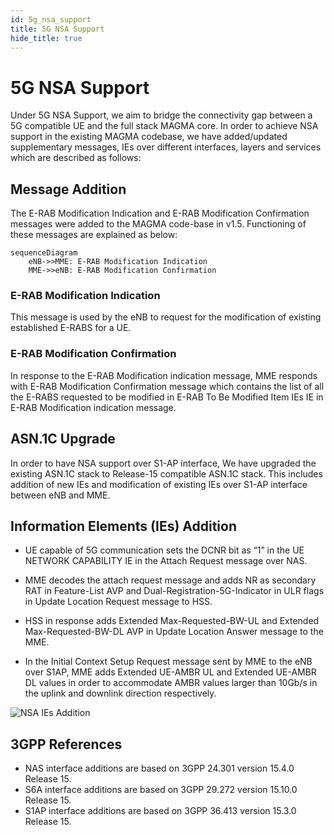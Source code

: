 ```yaml
---
id: 5g_nsa_support
title: 5G NSA Support
hide_title: true
---
```


# 5G NSA Support

Under 5G NSA Support, we aim to bridge the connectivity gap between a 5G compatible UE and the full stack MAGMA core. In order to achieve NSA support in the existing MAGMA codebase, we have added/updated supplementary messages, IEs over different interfaces, layers and services which are described as follows:

## Message Addition

The E-RAB Modification Indication and E-RAB Modification Confirmation messages were added to the MAGMA code-base in v1.5. Functioning of these messages are explained as below:

```mermaid
sequenceDiagram
    eNB->>MME: E-RAB Modification Indication
    MME->>eNB: E-RAB Modification Confirmation
```

### E-RAB Modification Indication

This message is used by the eNB to request for the modification of existing established E-RABS for a UE.

### E-RAB Modification Confirmation

In response to the E-RAB Modification indication message, MME responds with E-RAB Modification Confirmation message which contains the list of all the E-RABS requested to be modified in E-RAB To Be Modified Item IEs IE in E-RAB Modification indication message.

## ASN.1C Upgrade

In order to have NSA support over S1-AP interface, We have upgraded the existing ASN.1C stack to Release-15 compatible ASN.1C stack. This includes addition of new IEs and modification of existing IEs over S1-AP interface between eNB and MME.

## Information Elements (IEs) Addition

- UE capable of 5G communication sets the DCNR bit as “1” in the UE NETWORK CAPABILITY IE in the Attach Request message over NAS.

- MME decodes the attach request message and adds NR as secondary RAT in Feature-List AVP and Dual-Registration-5G-Indicator in ULR flags in Update Location Request message to HSS.

- HSS in response adds Extended Max-Requested-BW-UL and Extended Max-Requested-BW-DL AVP in Update Location Answer message to the MME.

- In the Initial Context Setup Request message sent by MME to the eNB over S1AP, MME adds Extended UE-AMBR UL and Extended UE-AMBR DL values in order to accommodate AMBR values larger than 10Gb/s in the uplink and downlink direction respectively.

![NSA IEs Addition](assets/lte/NSA-IE-Addition.png?raw=true "NSA IEs Addition")

## 3GPP References

- NAS interface additions are based on 3GPP 24.301 version 15.4.0 Release 15.
- S6A interface additions are based on 3GPP 29.272 version 15.10.0 Release 15.
- S1AP interface additions are based on 3GPP 36.413 version 15.3.0 Release 15.
